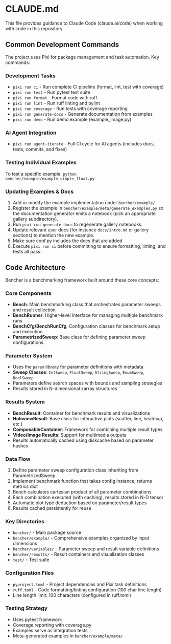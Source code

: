 # CLAUDE.md

This file provides guidance to Claude Code (claude.ai/code) when working with code in this repository.

## Common Development Commands

The project uses Pixi for package management and task automation. Key commands:

### Development Tasks
- `pixi run ci` - Run complete CI pipeline (format, lint, test with coverage)
- `pixi run test` - Run pytest test suite
- `pixi run format` - Format code with ruff
- `pixi run lint` - Run ruff linting and pylint
- `pixi run coverage` - Run tests with coverage reporting
- `pixi run generate-docs` - Generate documentation from examples
- `pixi run demo` - Run demo example (example_image.py)

### AI Agent Integration
- `pixi run agent-iterate` - Full CI cycle for AI agents (includes docs, tests, commits, and fixes)

### Testing Individual Examples
To test a specific example: `python bencher/example/example_simple_float.py`

### Updating Examples & Docs
1. Add or modify the example implementation under `bencher/example/`.
2. Register the example in `bencher/example/meta/generate_examples.py` so the documentation generator emits a notebook (pick an appropriate gallery subdirectory).
3. Run `pixi run generate-docs` to regenerate gallery notebooks.
4. Update relevant user docs (for instance `docs/intro.md` or gallery sections) to mention the new example.
5. Make sure conf.py includes the docs that are added
6. Execute `pixi run ci` before committing to ensure formatting, linting, and tests all pass.

## Code Architecture

Bencher is a benchmarking framework built around these core concepts:

### Core Components
- **Bench**: Main benchmarking class that orchestrates parameter sweeps and result collection
- **BenchRunner**: Higher-level interface for managing multiple benchmark runs
- **BenchCfg/BenchRunCfg**: Configuration classes for benchmark setup and execution
- **ParametrizedSweep**: Base class for defining parameter sweep configurations

### Parameter System
- Uses the `param` library for parameter definitions with metadata
- **Sweep Classes**: `IntSweep`, `FloatSweep`, `StringSweep`, `EnumSweep`, `BoolSweep`
- Parameters define search spaces with bounds and sampling strategies
- Results stored in N-dimensional xarray structures

### Results System
- **BenchResult**: Container for benchmark results and visualizations
- **HoloviewResult**: Base class for interactive plots (scatter, line, heatmap, etc.)
- **ComposableContainer**: Framework for combining multiple result types
- **Video/Image Results**: Support for multimedia outputs
- Results automatically cached using diskcache based on parameter hashes

### Data Flow
1. Define parameter sweep configuration class inheriting from ParametrizedSweep
2. Implement benchmark function that takes config instance, returns metrics dict
3. Bench calculates cartesian product of all parameter combinations
4. Each combination executed (with caching), results stored in N-D tensor
5. Automatic plot type deduction based on parameter/result types
6. Results cached persistently for reuse

### Key Directories
- `bencher/` - Main package source
- `bencher/example/` - Comprehensive examples organized by input dimensions
- `bencher/variables/` - Parameter sweep and result variable definitions
- `bencher/results/` - Result containers and visualization classes
- `test/` - Test suite

### Configuration Files
- `pyproject.toml` - Project dependencies and Pixi task definitions
- `ruff.toml` - Code formatting/linting configuration (100 char line length)
- Line length limit: 100 characters (configured in ruff.toml)

### Testing Strategy
- Uses pytest framework
- Coverage reporting with coverage.py
- Examples serve as integration tests
- Meta-generated examples in `bencher/example/meta/`
